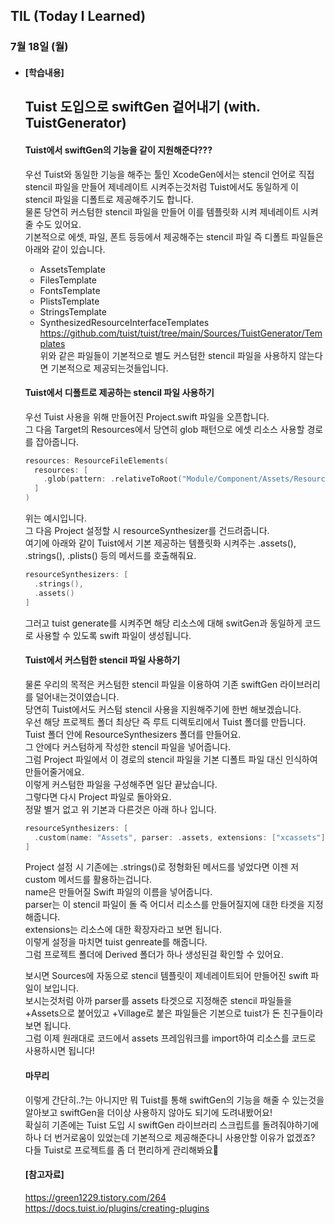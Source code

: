 ## TIL (Today I Learned)

### 7월 18일 (월)   

- #### [학습내용]    
  ## Tuist 도입으로 swiftGen 겉어내기 (with. TuistGenerator)          

  #### Tuist에서 swiftGen의 기능을 같이 지원해준다???     

  우선 Tuist와 동일한 기능을 해주는 툴인 XcodeGen에서는 stencil 언어로 직접 stencil 파일을 만들어 제네레이트 시켜주는것처럼 Tuist에서도 동일하게 이 stencil 파일을 디폴트로 제공해주기도 합니다.   
  물론 당연히 커스텀한 stencil 파일을 만들어 이를 템플릿화 시켜 제네레이트 시켜줄 수도 있어요.   
  기본적으로 에셋, 파일, 폰트 등등에서 제공해주는 stencil 파일 즉 디폴트 파일들은 아래와 같이 있습니다.    
  - AssetsTemplate   
  - FilesTemplate   
  - FontsTemplate   
  - PlistsTemplate   
  - StringsTemplate   
  - SynthesizedResourceInterfaceTemplates   
  https://github.com/tuist/tuist/tree/main/Sources/TuistGenerator/Templates   
  위와 같은 파일들이 기본적으로 별도 커스텀한 stencil 파일을 사용하지 않는다면 기본적으로 제공되는것들입니다.   

  #### Tuist에서 디폴트로 제공하는 stencil 파일 사용하기   

  우선 Tuist 사용을 위해 만들어진 Project.swift 파일을 오픈합니다.   
  그 다음 Target의 Resources에서 당연히 glob 패턴으로 에셋 리소스 사용할 경로를 잡아줍니다.  
  ```swift
  resources: ResourceFileElements(
    resources: [
      .glob(pattern: .relativeToRoot("Module/Component/Assets/Resource/**/*.*"))
    ]
  )
  ```
  위는 예시입니다.   
  그 다음 Project 설정할 시 resourceSynthesizer를 건드려줍니다.   
  여기에 아래와 같이 Tuist에서 기본 제공하는 템플릿화 시켜주는 .assets(), .strings(), .plists() 등의 메서드를 호출해줘요.   
  ```swift
  resourceSynthesizers: [
    .strings(),
    .assets()
  ]
  ```
  그러고 tuist generate를 시켜주면 해당 리소스에 대해 switGen과 동일하게 코드로 사용할 수 있도록 swift 파일이 생성됩니다.   

  #### Tuist에서 커스텀한 stencil 파일 사용하기   

  물론 우리의 목적은 커스텀한 stencil 파일을 이용하여 기존 swiftGen 라이브러리를 덜어내는것이였습니다.   
  당연히 Tuist에서도 커스텀 stencil 사용을 지원해주기에 한번 해보겠습니다.  
  우선 해당 프로젝트 폴더 최상단 즉 루트 디렉토리에서 Tuist 폴더를 만듭니다.    
  Tuist 폴더 안에 ResourceSynthesizers 폴더를 만들어요.   
  그 안에다 커스텀하게 작성한 stencil 파일을 넣어줍니다.   
  그럼 Project 파일에서 이 경로의 stencil 파일을 기본 디폴트 파일 대신 인식하여 만들어줄거에요.   
  이렇게 커스텀한 파일을 구성해주면 일단 끝났습니다.   
  그렇다면 다시 Project 파일로 돌아와요.   
  정말 별거 없고 위 기본과 다른것은 아래 하나 입니다.   
  ```swift
  resourceSynthesizers: [
    .custom(name: "Assets", parser: .assets, extensions: ["xcassets"]),
  ]
  ```
  Project 설정 시 기존에는 .strings()로 정형화된 메서드를 넣었다면 이젠 저 custom 메서드를 활용하는겁니다.   
  name은 만들어질 Swift 파일의 이름을 넣어줍니다.    
  parser는 이 stencil 파일이 돌 즉 어디서 리소스를 만들어질지에 대한 타겟을 지정해줍니다.   
  extensions는 리소스에 대한 확장자라고 보면 됩니다.   
  이렇게 설정을 마치면 tuist genreate를 해줍니다.   
  그럼 프로젝트 폴더에 Derived 폴더가 하나 생성된걸 확인할 수 있어요.   

  보시면 Sources에 자동으로 stencil 템플릿이 제네레이트되어 만들어진 swift 파일이 보입니다.   
  보시는것처럼 아까 parser를 assets 타겟으로 지정해준 stencil 파일들을 +Assets으로 붙어있고 +Village로 붙은 파일들은 기본으로 tuist가 돈 친구들이라 보면 됩니다.  
  그럼 이제 원래대로 코드에서 assets 프레임워크를 import하여 리소스를 코드로 사용하시면 됩니다!   

  #### 마무리   

  이렇게 간단히..?는 아니지만 뭐 Tuist를 통해 swiftGen의 기능을 해줄 수 있는것을 알아보고 swiftGen을 더이상 사용하지 않아도 되기에 도려내봤어요!   
  확실히 기존에는 Tuist 도입 시 swiftGen 라이브러리 스크립트를 돌려줘야하기에 하나 더 번거로움이 있었는데 기본적으로 제공해준다니 사용안할 이유가 없겠죠?   
  다들 Tuist로 프로젝트를 좀 더 편리하게 관리해봐요🙌   

  #### [참고자료]      
  https://green1229.tistory.com/264   
  https://docs.tuist.io/plugins/creating-plugins   
